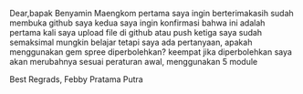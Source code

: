 Dear,bapak Benyamin Maengkom
pertama saya ingin berterimakasih sudah membuka github saya 
kedua saya ingin konfirmasi bahwa ini adalah pertama kali saya upload file di github atau push
ketiga saya sudah semaksimal mungkin belajar tetapi saya ada pertanyaan, apakah menggunakan gem spree diperbolehkan?
keempat jika diperbolehkan saya akan merubahnya sesuai peraturan awal, menggunakan 5 module

Best Regrads,
Febby Pratama Putra
